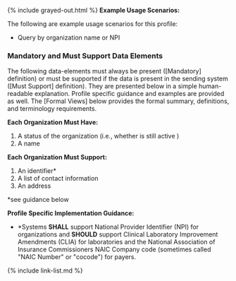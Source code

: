 {% include grayed-out.html %}
**Example Usage Scenarios:**

The following are example usage scenarios for this profile:

-   Query by organization name or NPI


### Mandatory and Must Support Data Elements


The following data-elements must always be present ([Mandatory] definition) or must be supported if the data is present in the sending system ([Must Support] definition). They are presented below in a simple human-readable explanation.  Profile specific guidance and examples are provided as well.  The [Formal Views] below provides the  formal summary, definitions, and  terminology requirements.  

**Each Organization Must Have:**

1.  A status of the organization (i.e., whether is still active )
1.  A name


**Each Organization Must Support:**

1.  An identifier*
1.  A list of contact information
1.  An address

*see guidance below

**Profile Specific Implementation Guidance:**

- \*Systems **SHALL** support National Provider Identifier (NPI) for organizations
  and **SHOULD** support Clinical Laboratory Improvement Amendments (CLIA) for laboratories and the National Association of Insurance Commissioners NAIC Company code (sometimes called "NAIC Number" or "cocode") for payers.

{% include link-list.md %}

</div><!-- grayed-out -->